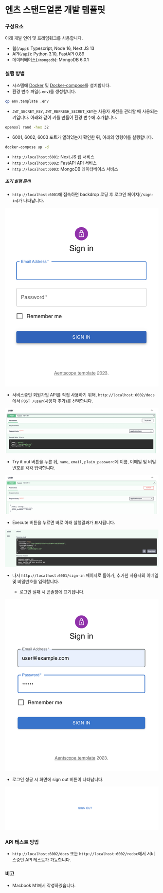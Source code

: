 # 엔츠 스탠드얼론 개발 템플릿

### 구성요소

아래 개발 언어 및 프레임워크를 사용합니다.

- 웹(`/app`): Typescript, Node 16, Next.JS 13
- API(`/api`): Python 3.10, FastAPI 0.89
- 데이터베이스(`/mongodb`): MongoDB 6.0.1

### 실행 방법

- 시스템에 [Docker](https://docs.docker.com/engine/install/) 및 [Docker-compose](https://docs.docker.com/compose/install/)를 설치합니다.
- 환경 변수 파일(`.env`)를 생성합니다. 
```bash
cp env.template .env
```

- `JWT_SECRET_KEY`, `JWT_REFRESH_SECRET_KEY`는 사용자 세션을 관리할 때 사용되는 키입니다. 아래와 같이 키를 만들어 환경 변수에 추가합니다.
```bash
openssl rand -hex 32
```


- 6001, 6002, 6003 포트가 열려있는지 확인한 뒤, 아래의 명령어를 실행합니다.

```bash
docker-compose up -d
```

- `http://localhost:6001`: Next.JS 웹 서비스
- `http://localhost:6002`: FastAPI API 서비스
- `http://localhost:6003`: MongoDB 데이터베이스 서비스

##### 초기 실행 준비

- `http://localhost:6001`에 접속하면 backdrop 로딩 후 로그인 페이지(`/sign-in`)가 나타납니다.

![로그인 페이지](./readme-assets/00-app-signin.png)

- 서비스중인 회원가입 API를 직접 사용하기 위해, `http://localhost:6002/docs`에서 `POST /user`(사용자 추가)를 선택합니다.

![사용자 추가 API](./readme-assets/01-api-post-user.png)

- Try it out 버튼을 누른 뒤, `name`, `email`, `plain_password`에 이름, 이메일 및 비밀번호를 각각 입력합니다.

![사용자 추가 API 입력](./readme-assets/02-api-post-user-input.png)

- Execute 버튼을 누르면 바로 아래 실행결과가 표시됩니다.

![사용자 추가 API 출력](./readme-assets/03-api-post-user-output.png)

- 다시 `http://localhost:6001/sign-in` 페이지로 돌아가, 추가한 사용자의 이메일 및 비밀번호를 입력합니다.

  - 로그인 실패 시 콘솔창에 표기됩니다.

![로그인페이지 입력](./readme-assets/04-app-signin-input.png)


- 로그인 성공 시 화면에 sign out 버튼이 나타납니다.

![로그인 후 메인 페이지](./readme-assets/05-app-index.png)

### API 테스트 방법

- `http://localhost:6002/docs` 또는 `http://localhost:6002/redoc`에서 서비스중인 API 테스트가 가능합니다.

### 비고

- Macbook M1에서 작성하였습니다.
